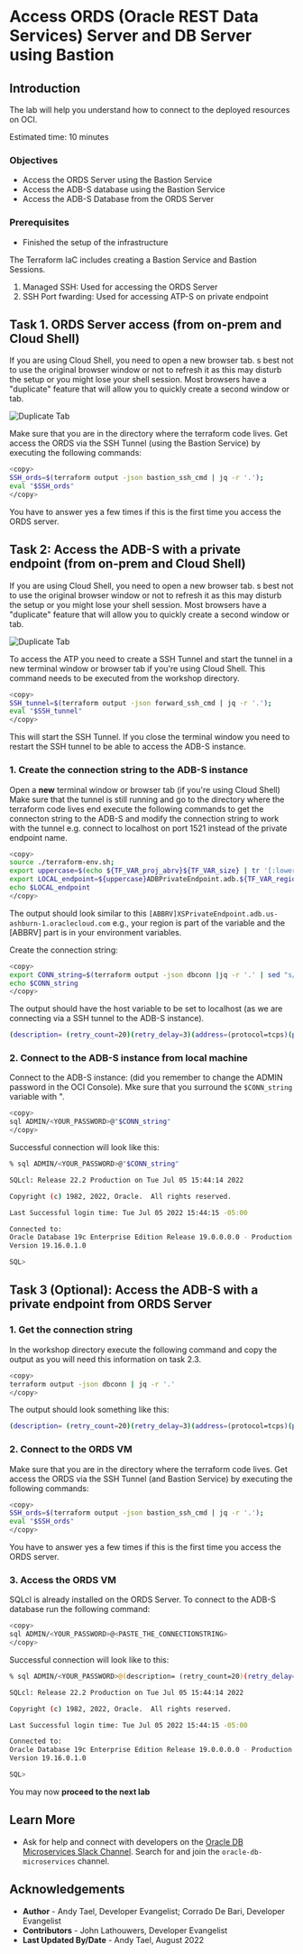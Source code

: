 # Access ORDS (Oracle REST Data Services) Server and DB Server using Bastion

## Introduction

The lab will help you understand how to connect to the deployed resources on OCI.

Estimated time: 10 minutes

### Objectives

* Access the ORDS Server using the Bastion Service
* Access the ADB-S database using the Bastion Service
* Access the ADB-S Database from the ORDS Server

### Prerequisites

* Finished the setup of the infrastructure

The Terraform IaC includes creating a Bastion Service and Bastion Sessions.

1. Managed SSH: Used for accessing the ORDS Server
2. SSH Port fwarding: Used for accessing ATP-S on private endpoint

## Task 1. ORDS Server access (from on-prem and Cloud Shell)

If you are using Cloud Shell, you need to open a new browser tab. s best not to use the original browser window or not to refresh it as this may disturb the setup or you might lose your shell session. Most browsers have a "duplicate" feature that will allow you to quickly create a second window or tab.

![Duplicate Tab](./images/duplicate-tab.png " ")

Make sure that you are in the directory where the terraform code lives. Get access the ORDS via the SSH Tunnel (using the Bastion Service) by executing the following commands:

```bash
<copy>
SSH_ords=$(terraform output -json bastion_ssh_cmd | jq -r '.');
eval "$SSH_ords"
</copy>
```

You have to answer yes a few times if this is the first time you access the ORDS server.

## Task 2: Access the ADB-S with a private endpoint (from on-prem and Cloud Shell)

If you are using Cloud Shell, you need to open a new browser tab. s best not to use the original browser window or not to refresh it as this may disturb the setup or you might lose your shell session. Most browsers have a "duplicate" feature that will allow you to quickly create a second window or tab.

![Duplicate Tab](./images/duplicate-tab.png " ")

To access the ATP you need to create a SSH Tunnel and start the tunnel in a new terminal window or browser tab if you're using Cloud Shell. This command needs to be executed from the workshop directory.

```bash
<copy>
SSH_tunnel=$(terraform output -json forward_ssh_cmd | jq -r '.');
eval "$SSH_tunnel"
</copy>
```

This will start the SSH Tunnel. If you close the terminal window you need to restart the SSH tunnel to be able to access the ADB-S instance.

### 1. Create the connection string to the ADB-S instance

Open a **new** terminal window or browser tab (if you're using Cloud Shell) Make sure that the tunnel is still running and go to the directory where the terraform code lives end execute the following commands to get the connecton string to the ADB-S and modify the connection string to work with the tunnel e.g. connect to localhost on port 1521 instead of the private endpoint name.

```bash
<copy> 
source ./terraform-env.sh;
export uppercase=$(echo ${TF_VAR_proj_abrv}${TF_VAR_size} | tr '[:lower:]' '[:upper:]');
export LOCAL_endpoint=${uppercase}ADBPrivateEndpoint.adb.${TF_VAR_region}.oraclecloud.com; 
echo $LOCAL_endpoint
</copy>
```

The output should look similar to this `[ABBRV]XSPrivateEndpoint.adb.us-ashburn-1.oraclecloud.com` e.g., your region is part of the variable and the [ABBRV] part is in your environment variables.

Create the connection string:

```bash
<copy> 
export CONN_string=$(terraform output -json dbconn |jq -r '.' | sed "s/$LOCAL_endpoint/localhost/g" | sed "s/"\'"/"\""/g" | sed "s/yes/no/");
echo $CONN_string
</copy>
```

The output should have the host variable to be set to localhost (as we are connecting via a SSH tunnel to the ADB-S instance).

```bash
(description= (retry_count=20)(retry_delay=3)(address=(protocol=tcps)(port=1521)(host=**localhost**))(connect_data=(service_name=dvtweegblahblah_atdbxs_tp.adb.oraclecloud.com))(security=(ssl_server_dn_match=no)))
```

### 2. Connect to the ADB-S instance from local machine

Connect to the ADB-S instance: (did you remember to change the ADMIN password in the OCI Console). Mke sure that you surround the `$CONN_string` variable with ".

```bash
<copy>
sql ADMIN/<YOUR_PASSWORD>@"$CONN_string"
</copy>
```

Successful connection will look like this:

```bash
% sql ADMIN/<YOUR_PASSWORD>@"$CONN_string"

SQLcl: Release 22.2 Production on Tue Jul 05 15:44:14 2022

Copyright (c) 1982, 2022, Oracle.  All rights reserved.

Last Successful login time: Tue Jul 05 2022 15:44:15 -05:00

Connected to:
Oracle Database 19c Enterprise Edition Release 19.0.0.0.0 - Production
Version 19.16.0.1.0

SQL>
```

## Task 3 (Optional): Access the ADB-S with a private endpoint from ORDS Server

### 1. Get the connection string

In the workshop directory execute the following command and copy the output as you will need this information on task 2.3.

```bash
<copy>
terraform output -json dbconn | jq -r '.'
</copy>
```

The output should look something like this:

```bash
(description= (retry_count=20)(retry_delay=3)(address=(protocol=tcps)(port=1521)(host=ATXSADBPrivateEndpoint.adb.us-ashburn-1.oraclecloud.com))(connect_data=(service_name=dvtweeblahblah_atdbxs_tp.adb.oraclecloud.com))(security=(ssl_server_dn_match=yes)))
```

### 2. Connect to the ORDS VM

Make sure that you are in the directory where the terraform code lives. Get access the ORDS via the SSH Tunnel (and Bastion Service) by executing the following commands:

```bash
<copy>
SSH_ords=$(terraform output -json bastion_ssh_cmd | jq -r '.');
eval "$SSH_ords"
</copy>
```

You have to answer yes a few times if this is the first time you access the ORDS server.

### 3. Access the ORDS VM

SQLcl is already installed on the ORDS Server. To connect to the ADB-S database run the following command:

```bash
<copy>
sql ADMIN/<YOUR_PASSWORD>@<PASTE_THE_CONNECTIONSTRING>
</copy>
```

Successful connection will look like to this:

```bash
% sql ADMIN/<YOUR_PASSWORD>@(description= (retry_count=20)(retry_delay=3)(address=(protocol=tcps)(port=1521)(host=ATXSADBPrivateEndpoint.adb.us-ashburn-1.oraclecloud.com))(connect_data=(service_name=dvtweeblahblah_atdbxs_tp.adb.oraclecloud.com))(security=(ssl_server_dn_match=yes)))

SQLcl: Release 22.2 Production on Tue Jul 05 15:44:14 2022

Copyright (c) 1982, 2022, Oracle.  All rights reserved.

Last Successful login time: Tue Jul 05 2022 15:44:15 -05:00

Connected to:
Oracle Database 19c Enterprise Edition Release 19.0.0.0.0 - Production
Version 19.16.0.1.0

SQL>
```

You may now **proceed to the next lab**

## Learn More

* Ask for help and connect with developers on the [Oracle DB Microservices Slack Channel](https://bit.ly/oracle-database-microservices-slack).  Search for and join the `oracle-db-microservices` channel.

## Acknowledgements

* **Author** - Andy Tael, Developer Evangelist;
               Corrado De Bari, Developer Evangelist
* **Contributors** - John Lathouwers, Developer Evangelist
* **Last Updated By/Date** - Andy Tael, August 2022
